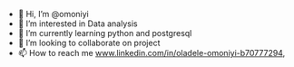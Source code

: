 - 👋 Hi, I’m @omoniyi
- 👀 I’m interested in Data analysis
- 🌱 I’m currently learning python and postgresql
- 💞️ I’m looking to collaborate on project
- 📫 How to reach me www.linkedin.com/in/oladele-omoniyi-b70777294,  

<!---
nkomoniyi/nkomoniyi is a ✨ special ✨ repository because its `README.md` (this file) appears on your GitHub profile.
You can click the Preview link to take a look at your changes.
--->
